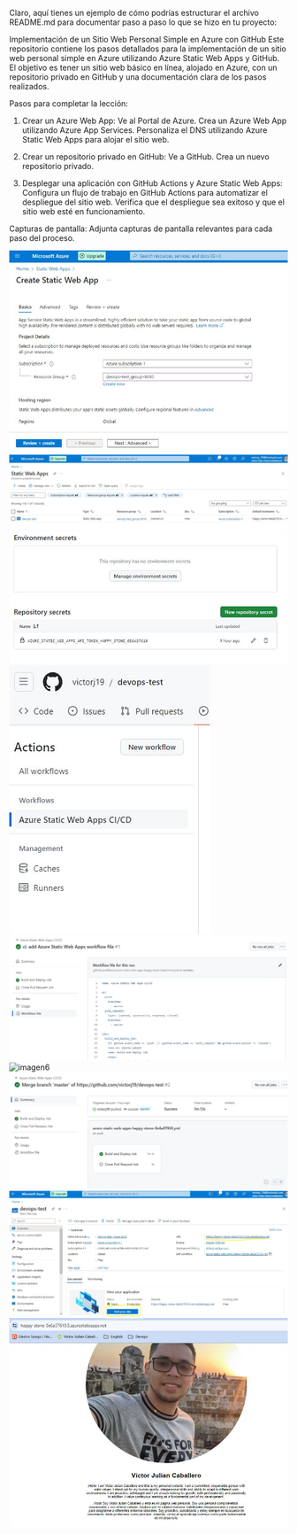 
Claro, aquí tienes un ejemplo de cómo podrías estructurar el archivo README.md para documentar paso a paso lo que se hizo en tu proyecto:

Implementación de un Sitio Web Personal Simple en Azure con GitHub
Este repositorio contiene los pasos detallados para la implementación de un sitio web personal simple en Azure utilizando Azure Static Web Apps y GitHub. El objetivo es tener un sitio web básico en línea, alojado en Azure, con un repositorio privado en GitHub y una documentación clara de los pasos realizados.

Pasos para completar la lección:
1. Crear un Azure Web App:
   Ve al Portal de Azure.
   Crea un Azure Web App utilizando Azure App Services.
   Personaliza el DNS utilizando Azure Static Web Apps para alojar el sitio web.
   
3. Crear un repositorio privado en GitHub:
   Ve a GitHub.
   Crea un nuevo repositorio privado.
   
5. Desplegar una aplicación con GitHub Actions y Azure Static Web Apps:
   Configura un flujo de trabajo en GitHub Actions para automatizar el despliegue del sitio web.
   Verifica que el despliegue sea exitoso y que el sitio web esté en funcionamiento.

Capturas de pantalla:
Adjunta capturas de pantalla relevantes para cada paso del proceso.


![imagen1](https://github.com/victorj19/devops-test/blob/8df6f513346979ba7acac273a74407523c354919/webstatic.JPG)
![imagen2](https://github.com/victorj19/devops-test/blob/8df6f513346979ba7acac273a74407523c354919/static.JPG)
![imagen3](https://github.com/victorj19/devops-test/blob/8df6f513346979ba7acac273a74407523c354919/secrets.JPG)
![imagen4](https://github.com/victorj19/devops-test/blob/8df6f513346979ba7acac273a74407523c354919/actions.JPG)
![imagen5](https://github.com/victorj19/devops-test/blob/8df6f513346979ba7acac273a74407523c354919/actions2.JPG)
![imagen6]()
![imagen7](https://github.com/victorj19/devops-test/blob/8df6f513346979ba7acac273a74407523c354919/push.JPG)
![imagen8](https://github.com/victorj19/devops-test/blob/8df6f513346979ba7acac273a74407523c354919/review.JPG)
![imagen9](https://github.com/victorj19/devops-test/blob/8df6f513346979ba7acac273a74407523c354919/web.JPG)
